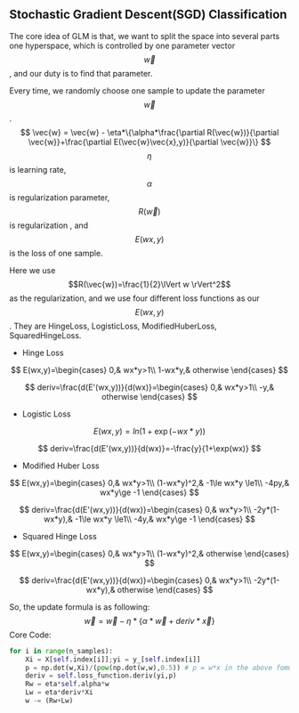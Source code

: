 ## Stochastic Gradient Descent(SGD) Classification

The core idea of GLM is that, we want to split the space into several parts one hyperspace, which is controlled by one parameter vector $$\vec{w}$$, and our duty is to find that parameter.

Every time, we randomly choose one sample to update the parameter $$\vec{w}$$.
$$
\vec{w} = \vec{w} - \eta*\{\alpha*\frac{\partial R(\vec{w})}{\partial \vec{w}}+\frac{\partial E(\vec{w}\vec{x},y)}{\partial \vec{w}}\}
$$
$$\eta$$ is learning rate, $$\alpha$$ is regularization parameter, $$R(\vec{w})$$ is regularization , and $$E(wx,y)$$ is the loss of one sample.

Here we use $$R(\vec{w})=\frac{1}{2}\lVert w \rVert^2$$ as the regularization, and we use four different loss functions as our $$E(wx,y)$$. They are HingeLoss, LogisticLoss, ModifiedHuberLoss, SquaredHingeLoss.

- Hinge Loss

$$
E(wx,y)=\begin{cases}
0,& wx*y>1\\
1-wx*y,& otherwise
\end{cases}
$$

$$
deriv=\frac{d(E'(wx,y))}{d(wx)}=\begin{cases}
0,& wx*y>1\\
-y,& otherwise
\end{cases}
$$

- Logistic Loss

$$
E(wx,y)=ln(1+\exp(-wx*y))
$$

$$
deriv=\frac{d(E'(wx,y))}{d(wx)}=-\frac{y}{1+\exp(wx)}
$$

- Modified Huber Loss

$$
E(wx,y)=\begin{cases}
0,& wx*y>1\\
(1-wx*y)^2,& -1\le wx*y \le1\\
-4py,& wx*y\ge -1
\end{cases}
$$

$$
deriv=\frac{d(E'(wx,y))}{d(wx)}=\begin{cases}
0,& wx*y>1\\
-2y*(1-wx*y),& -1\le wx*y \le1\\
-4y,& wx*y\ge -1
\end{cases}
$$

- Squared Hinge Loss

$$
E(wx,y)=\begin{cases}
0,& wx*y>1\\
(1-wx*y)^2,& otherwise
\end{cases}
$$

$$
deriv=\frac{d(E'(wx,y))}{d(wx)}=\begin{cases}
0,& wx*y>1\\
-2y*(1-wx*y),& otherwise
\end{cases}
$$

 So, the update formula is as following:
$$
\vec{w} = \vec{w} - \eta*\{\alpha*\vec{w}+deriv*\vec{x}\}
$$
Core Code:

```python
for i in range(n_samples):
    Xi = X[self.index[i]];yi = y_[self.index[i]]
    p = np.dot(w,Xi)/(pow(np.dot(w,w),0.5)) # p = w*x in the above fomula
    deriv = self.loss_function.deriv(yi,p)
    Rw = eta*self.alpha*w
    Lw = eta*deriv*Xi
    w -= (Rw+Lw)
```



 

